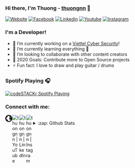### Hi there, I'm Thuong - [thuongnn][website] 👋

[![Website](https://img.shields.io/website?label=My%20CVv&style=flat&url=https%3A%2F%2Fthuongnn.tech)](https://thuongnn.tech)
[![Facebook](https://img.shields.io/badge/Facebook-thuongnn97-4267B2?style=flat&logo=facebook&logoColor=white)](https://facebook.com/thuongnn97)
[![Linkedin](https://img.shields.io/badge/Linkedin-thuongnn-0e76a8?style=flat&logo=linkedin)](https://linkedin.com/in/thuongnn)
[![Youtube](https://img.shields.io/badge/youtube-thuongnn1997-c4302b?style=flat&logo=youtube)](https://www.youtube.com/channel/UCe-Dv1I18j_1ndNaJV0bq3A)
[![Instagram](https://img.shields.io/badge/instagram-thuongnn97-E1306C?style=flat&logo=instagram&logoColor=white)](https://instagram.com/thuongnn97)


### I'm a Developer!

- 🔭 I’m currently working on a [Viettel Cyber Security][website]!
- 🌱 I’m currently learning everything 🤣
- 👯 I’m looking to collaborate with other content creators
- 🥅 2020 Goals: Contribute more to Open Source projects
- ⚡ Fun fact: I love to draw and play guitar / drums

### Spotify Playing 🎧
[<img src="https://now-playing-codestackr.vercel.app/api/spotify-playing" alt="codeSTACKr Spotify Playing" width="350" />](https://open.spotify.com/user/jgn8xwimm2wvhuxx9vu7gqgqg?si=LBcDw1v8SKivUPtyjr_FIQ)

### Connect with me:

[<img align="left" alt="thuongnn.tech" width="22px" src="https://raw.githubusercontent.com/iconic/open-iconic/master/svg/globe.svg" />][website]
[<img align="left" alt="thuongnn | YouTube" width="22px" src="https://cdn.jsdelivr.net/npm/simple-icons@v3/icons/youtube.svg" />][youtube]
[<img align="left" alt="thuongnn | LinkedIn" width="22px" src="https://cdn.jsdelivr.net/npm/simple-icons@v3/icons/linkedin.svg" />][linkedin]
[<img align="left" alt="thuongnn | Instagram" width="22px" src="https://cdn.jsdelivr.net/npm/simple-icons@v3/icons/instagram.svg" />][instagram]

<br />

<details>
  <summary>:zap: Github Stats</summary>
  <img align="left" alt="thuongnn's Github Stats" src="https://github-readme-stats.codestackr.vercel.app/api?username=thuongnn&show_icons=true&hide_border=true" />
</details>

[website]: https://thuongnn.tech
[facebook]: https://facebook.com/thuongnn97
[youtube]: https://www.youtube.com/channel/UCe-Dv1I18j_1ndNaJV0bq3A
[instagram]: https://instagram.com/thuongnn97
[linkedin]: https://linkedin.com/in/thuongnn
